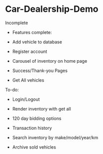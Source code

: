 # Car-Dealership-Demo


Incomplete

- Features complete:

- Add vehicle to database

- Register account

- Carousel of inventory on home page

- Success/Thank-you Pages

- Get All vehicles


To-do:

- Login/Logout

- Render inventory with get all

- 120 day bidding options

- Transaction history

- Search inventory by make/model/year/km

- Archive sold vehicles
